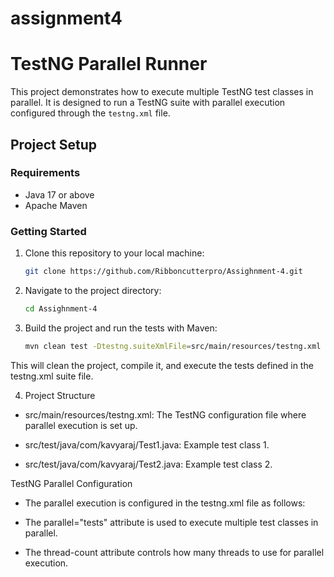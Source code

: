 # assignment4

# TestNG Parallel Runner

This project demonstrates how to execute multiple TestNG test classes in parallel. It is designed to run a TestNG suite with parallel execution configured through the `testng.xml` file.

## Project Setup

### Requirements
- Java 17 or above
- Apache Maven

### Getting Started

1. Clone this repository to your local machine:
   ```bash
   git clone https://github.com/Ribboncutterpro/Assighnment-4.git
2. Navigate to the project directory:
    ```bash
    cd Assighnment-4

3. Build the project and run the tests with Maven:
    ```bash
    mvn clean test -Dtestng.suiteXmlFile=src/main/resources/testng.xml

This will clean the project, compile it, and execute the tests defined in the testng.xml suite file.

4. Project Structure
- src/main/resources/testng.xml: The TestNG configuration file where parallel execution is set up.

- src/test/java/com/kavyaraj/Test1.java: Example test class 1.

- src/test/java/com/kavyaraj/Test2.java: Example test class 2.

TestNG Parallel Configuration

- The parallel execution is configured in the testng.xml file as follows:

- The parallel="tests" attribute is used to execute multiple test classes in parallel.

- The thread-count attribute controls how many threads to use for parallel execution.
